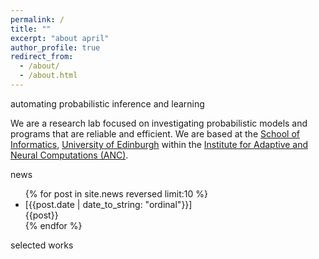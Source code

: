 ```yaml
---
permalink: /
title: ""
excerpt: "about april"
author_profile: true
redirect_from: 
  - /about/
  - /about.html
---
```

<div class="lab-acronym">
  <!-- <img class="lab-acronym-logo" src="images/april-acronym-1"/> -->
  automating probabilistic inference and learning
</div>


We are a research lab focused on investigating probabilistic models and programs that are reliable and efficient. We are based at the <a href="https://www.ed.ac.uk/informatics">School of Informatics</a>, <a href="https://www.ed.ac.uk">University of Edinburgh</a> within the <a href="https://web.inf.ed.ac.uk/anc">Institute for Adaptive and Neural Computations (ANC)</a>.

<div class="news-header">news</div>
<div id="latest-news-list">
  <ul>
  {% for post in site.news reversed limit:10 %}
    <li><div class="news-item-wrapper">
            <span class="news-item-date">[{{post.date | date_to_string: "ordinal"}}]</span>
            <div class="news-item-text">{{post}}</div>
        </div>
    </li>
  {% endfor %}
  </ul>
</div>

<div class="pubs-header">selected works</div>